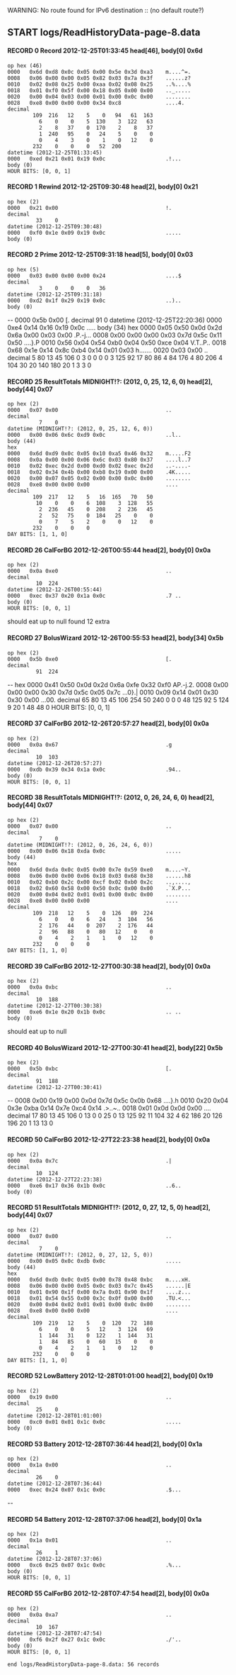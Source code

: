 WARNING: No route found for IPv6 destination :: (no default route?)
## START logs/ReadHistoryData-page-8.data
#### RECORD 0 Record 2012-12-25T01:33:45 head[46], body[0] 0x6d
    op hex (46)
    0000   0x6d 0xd8 0x0c 0x05 0x00 0x5e 0x3d 0xa3    m....^=.
    0008   0x06 0x00 0x00 0x05 0x82 0x03 0x7a 0x3f    ......z?
    0010   0x02 0x08 0x25 0x00 0xaa 0x02 0x08 0x25    ..%....%
    0018   0x01 0xf0 0x5f 0x00 0x18 0x05 0x00 0x00    .._.....
    0020   0x00 0x04 0x03 0x00 0x01 0x00 0x0c 0x00    ........
    0028   0xe8 0x00 0x00 0x00 0x34 0xc8              ....4.
    decimal
            109  216   12    5    0   94   61  163
              6    0    0    5  130    3  122   63
              2    8   37    0  170    2    8   37
              1  240   95    0   24    5    0    0
              0    4    3    0    1    0   12    0
            232    0    0    0   52  200
    datetime (2012-12-25T01:33:45)
    0000   0xed 0x21 0x01 0x19 0x0c                   .!...
    body (0)
    HOUR BITS: [0, 0, 1]

#### RECORD 1 Rewind 2012-12-25T09:30:48 head[2], body[0] 0x21
    op hex (2)
    0000   0x21 0x00                                  !.
    decimal
             33    0
    datetime (2012-12-25T09:30:48)
    0000   0xf0 0x1e 0x09 0x19 0x0c                   .....
    body (0)
    

#### RECORD 2 Prime 2012-12-25T09:31:18 head[5], body[0] 0x03
    op hex (5)
    0000   0x03 0x00 0x00 0x00 0x24                   ....$
    decimal
              3    0    0    0   36
    datetime (2012-12-25T09:31:18)
    0000   0xd2 0x1f 0x29 0x19 0x0c                   ..)..
    body (0)
    

--
    0000   0x5b 0x00                                  [.
    decimal
             91    0
    datetime (2012-12-25T22:20:36)
    0000   0xe4 0x14 0x16 0x19 0x0c                   .....
    body (34)
    hex
    0000   0x05 0x50 0x0d 0x2d 0x6a 0x00 0x03 0x00    .P.-j...
    0008   0x00 0x00 0x00 0x03 0x7d 0x5c 0x11 0x50    ....}\.P
    0010   0x56 0x04 0x54 0xb0 0x04 0x50 0xce 0x04    V.T..P..
    0018   0x68 0x1e 0x14 0x8c 0xb4 0x14 0x01 0x03    h.......
    0020   0x03 0x00                                  ..
    decimal
              5   80   13   45  106    0    3    0
              0    0    0    3  125   92   17   80
             86    4   84  176    4   80  206    4
            104   30   20  140  180   20    1    3
              3    0
    

#### RECORD 25 ResultTotals MIDNIGHT!?: (2012, 0, 25, 12, 6, 0) head[2], body[44] 0x07
    op hex (2)
    0000   0x07 0x00                                  ..
    decimal
              7    0
    datetime (MIDNIGHT!?: (2012, 0, 25, 12, 6, 0))
    0000   0x00 0x06 0x6c 0xd9 0x0c                   ..l..
    body (44)
    hex
    0000   0x6d 0xd9 0x0c 0x05 0x10 0xa5 0x46 0x32    m.....F2
    0008   0x0a 0x00 0x00 0x06 0x6c 0x03 0x80 0x37    ....l..7
    0010   0x02 0xec 0x2d 0x00 0xd0 0x02 0xec 0x2d    ..-....-
    0018   0x02 0x34 0x4b 0x00 0xb8 0x19 0x00 0x00    .4K.....
    0020   0x00 0x07 0x05 0x02 0x00 0x00 0x0c 0x00    ........
    0028   0xe8 0x00 0x00 0x00                        ....
    decimal
            109  217   12    5   16  165   70   50
             10    0    0    6  108    3  128   55
              2  236   45    0  208    2  236   45
              2   52   75    0  184   25    0    0
              0    7    5    2    0    0   12    0
            232    0    0    0
    DAY BITS: [1, 1, 0]

#### RECORD 26 CalForBG 2012-12-26T00:55:44 head[2], body[0] 0x0a
    op hex (2)
    0000   0x0a 0xe0                                  ..
    decimal
             10  224
    datetime (2012-12-26T00:55:44)
    0000   0xec 0x37 0x20 0x1a 0x0c                   .7 ..
    body (0)
    HOUR BITS: [0, 0, 1]

should eat up to null
found 12 extra
#### RECORD 27 BolusWizard 2012-12-26T00:55:53 head[2], body[34] 0x5b
    op hex (2)
    0000   0x5b 0xe0                                  [.
    decimal
             91  224
--
    hex
    0000   0x41 0x50 0x0d 0x2d 0x6a 0xfe 0x32 0xf0    AP.-j.2.
    0008   0x00 0x00 0x00 0x30 0x7d 0x5c 0x05 0x7c    ...0}\.|
    0010   0x09 0x14 0x01 0x30 0x30 0x00              ...00.
    decimal
             65   80   13   45  106  254   50  240
              0    0    0   48  125   92    5  124
              9   20    1   48   48    0
    HOUR BITS: [0, 0, 1]

#### RECORD 37 CalForBG 2012-12-26T20:57:27 head[2], body[0] 0x0a
    op hex (2)
    0000   0x0a 0x67                                  .g
    decimal
             10  103
    datetime (2012-12-26T20:57:27)
    0000   0xdb 0x39 0x34 0x1a 0x0c                   .94..
    body (0)
    HOUR BITS: [0, 0, 1]

#### RECORD 38 ResultTotals MIDNIGHT!?: (2012, 0, 26, 24, 6, 0) head[2], body[44] 0x07
    op hex (2)
    0000   0x07 0x00                                  ..
    decimal
              7    0
    datetime (MIDNIGHT!?: (2012, 0, 26, 24, 6, 0))
    0000   0x00 0x06 0x18 0xda 0x0c                   .....
    body (44)
    hex
    0000   0x6d 0xda 0x0c 0x05 0x00 0x7e 0x59 0xe0    m....~Y.
    0008   0x06 0x00 0x00 0x06 0x18 0x03 0x68 0x38    ......h8
    0010   0x02 0xb0 0x2c 0x00 0xcf 0x02 0xb0 0x2c    ..,....,
    0018   0x02 0x60 0x58 0x00 0x50 0x0c 0x00 0x00    .`X.P...
    0020   0x00 0x04 0x02 0x01 0x01 0x00 0x0c 0x00    ........
    0028   0xe8 0x00 0x00 0x00                        ....
    decimal
            109  218   12    5    0  126   89  224
              6    0    0    6   24    3  104   56
              2  176   44    0  207    2  176   44
              2   96   88    0   80   12    0    0
              0    4    2    1    1    0   12    0
            232    0    0    0
    DAY BITS: [1, 1, 0]

#### RECORD 39 CalForBG 2012-12-27T00:30:38 head[2], body[0] 0x0a
    op hex (2)
    0000   0x0a 0xbc                                  ..
    decimal
             10  188
    datetime (2012-12-27T00:30:38)
    0000   0xe6 0x1e 0x20 0x1b 0x0c                   .. ..
    body (0)
    

should eat up to null
#### RECORD 40 BolusWizard 2012-12-27T00:30:41 head[2], body[22] 0x5b
    op hex (2)
    0000   0x5b 0xbc                                  [.
    decimal
             91  188
    datetime (2012-12-27T00:30:41)
--
    0008   0x00 0x19 0x00 0x0d 0x7d 0x5c 0x0b 0x68    ....}\.h
    0010   0x20 0x04 0x3e 0xba 0x14 0x7e 0xc4 0x14     .>..~..
    0018   0x01 0x0d 0x0d 0x00                        ....
    decimal
             17   80   13   45  106    0   13    0
              0   25    0   13  125   92   11  104
             32    4   62  186   20  126  196   20
              1   13   13    0
    

#### RECORD 50 CalForBG 2012-12-27T22:23:38 head[2], body[0] 0x0a
    op hex (2)
    0000   0x0a 0x7c                                  .|
    decimal
             10  124
    datetime (2012-12-27T22:23:38)
    0000   0xe6 0x17 0x36 0x1b 0x0c                   ..6..
    body (0)
    

#### RECORD 51 ResultTotals MIDNIGHT!?: (2012, 0, 27, 12, 5, 0) head[2], body[44] 0x07
    op hex (2)
    0000   0x07 0x00                                  ..
    decimal
              7    0
    datetime (MIDNIGHT!?: (2012, 0, 27, 12, 5, 0))
    0000   0x00 0x05 0x0c 0xdb 0x0c                   .....
    body (44)
    hex
    0000   0x6d 0xdb 0x0c 0x05 0x00 0x78 0x48 0xbc    m....xH.
    0008   0x06 0x00 0x00 0x05 0x0c 0x03 0x7c 0x45    ......|E
    0010   0x01 0x90 0x1f 0x00 0x7a 0x01 0x90 0x1f    ....z...
    0018   0x01 0x54 0x55 0x00 0x3c 0x0f 0x00 0x00    .TU.<...
    0020   0x00 0x04 0x02 0x01 0x01 0x00 0x0c 0x00    ........
    0028   0xe8 0x00 0x00 0x00                        ....
    decimal
            109  219   12    5    0  120   72  188
              6    0    0    5   12    3  124   69
              1  144   31    0  122    1  144   31
              1   84   85    0   60   15    0    0
              0    4    2    1    1    0   12    0
            232    0    0    0
    DAY BITS: [1, 1, 0]

#### RECORD 52 LowBattery 2012-12-28T01:01:00 head[2], body[0] 0x19
    op hex (2)
    0000   0x19 0x00                                  ..
    decimal
             25    0
    datetime (2012-12-28T01:01:00)
    0000   0xc0 0x01 0x01 0x1c 0x0c                   .....
    body (0)
    

#### RECORD 53 Battery 2012-12-28T07:36:44 head[2], body[0] 0x1a
    op hex (2)
    0000   0x1a 0x00                                  ..
    decimal
             26    0
    datetime (2012-12-28T07:36:44)
    0000   0xec 0x24 0x07 0x1c 0x0c                   .$...
--
#### RECORD 54 Battery 2012-12-28T07:37:06 head[2], body[0] 0x1a
    op hex (2)
    0000   0x1a 0x01                                  ..
    decimal
             26    1
    datetime (2012-12-28T07:37:06)
    0000   0xc6 0x25 0x07 0x1c 0x0c                   .%...
    body (0)
    HOUR BITS: [0, 0, 1]

#### RECORD 55 CalForBG 2012-12-28T07:47:54 head[2], body[0] 0x0a
    op hex (2)
    0000   0x0a 0xa7                                  ..
    decimal
             10  167
    datetime (2012-12-28T07:47:54)
    0000   0xf6 0x2f 0x27 0x1c 0x0c                   ./'..
    body (0)
    HOUR BITS: [0, 0, 1]

`end logs/ReadHistoryData-page-8.data: 56 records`
